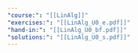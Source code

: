 ```yaml
---
"course:": "[[LinAlg]]"
"exercises:": "[[LinAlg_U0_e.pdf]]"
"hand-in:": "[[LinAlg_U0_bf.pdf]]"
"solutions:": "[[LinAlg_U0_s.pdf]]"
---
```

